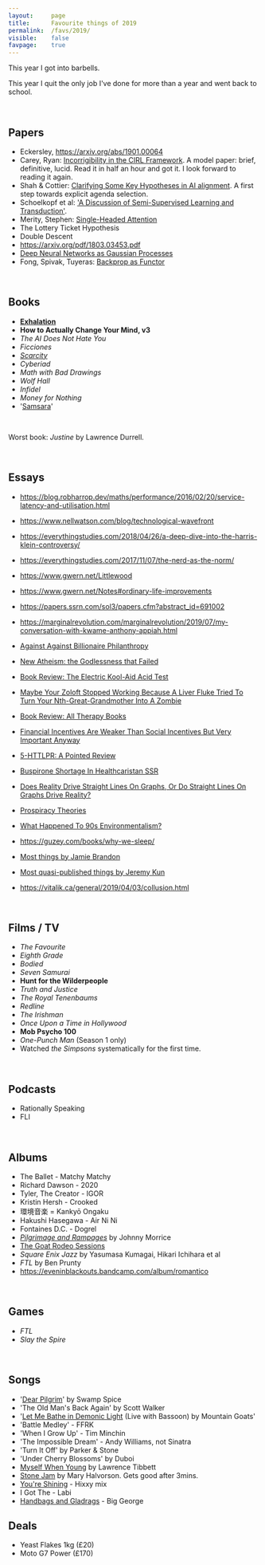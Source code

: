 ```yaml
---
layout:     page
title:      Favourite things of 2019
permalink:  /favs/2019/
visible:    false
favpage:	true
---
```


This year I got into barbells.

This year I quit the only job I've done for more than a year and went back to school.

<br>

## Papers

* Eckersley, https://arxiv.org/abs/1901.00064
* Carey, Ryan: [Incorrigibility in the CIRL Framework](https://arxiv.org/abs/1709.06275). A model paper: brief, definitive, lucid. Read it in half an hour and got it. I look forward to reading it again.
* Shah & Cottier: [Clarifying Some Key Hypotheses in AI alignment](https://www.alignmentforum.org/posts/mJ5oNYnkYrd4sD5uE/clarifying-some-key-hypotheses-in-ai-alignment). A first step towards explicit agenda selection.
* Schoelkopf et al: ['A Discussion of Semi-Supervised Learning and Transduction'](http://www.acad.bg/ebook/ml/MITPress-%20SemiSupervised%20Learning.pdf).
* Merity, Stephen: [Single-Headed Attention](https://arxiv.org/pdf/1911.11423.pdf)
* The Lottery Ticket Hypothesis
* Double Descent
* https://arxiv.org/pdf/1803.03453.pdf
* [Deep Neural Networks as Gaussian Processes](https://arxiv.org/abs/1711.00165)
* Fong, Spivak, Tuyeras: [Backprop as Functor](https://arxiv.org/abs/1711.10455)

<br>

## Books

* **[Exhalation](https://www.goodreads.com/review/show/2831553587?book_show_action=true)**
* **How to Actually Change Your Mind, v3**
* _The AI Does Not Hate You_
* _Ficciones_
* _[Scarcity](https://www.goodreads.com/review/show/2785735820?book_show_action=true)_
* _Cyberiad_
* _Math with Bad Drawings_
* _Wolf Hall_
* _Infidel_
* _Money for Nothing_
* '[Samsara](https://slatestarcodex.com/2019/11/04/samsara/)'

<br>

Worst book: _Justine_ by Lawrence Durrell.

<br>

## Essays

* https://blog.robharrop.dev/maths/performance/2016/02/20/service-latency-and-utilisation.html
* https://www.nellwatson.com/blog/technological-wavefront
* https://everythingstudies.com/2018/04/26/a-deep-dive-into-the-harris-klein-controversy/
* https://everythingstudies.com/2017/11/07/the-nerd-as-the-norm/
* https://www.gwern.net/Littlewood
* https://www.gwern.net/Notes#ordinary-life-improvements
* https://papers.ssrn.com/sol3/papers.cfm?abstract_id=691002
* https://marginalrevolution.com/marginalrevolution/2019/07/my-conversation-with-kwame-anthony-appiah.html
* [Against Against Billionaire Philanthropy](https://slatestarcodex.com/2019/07/29/against-against-billionaire-philanthropy/)
* [New Atheism: the Godlessness that Failed](https://slatestarcodex.com/2019/10/30/new-atheism-the-godlessness-that-failed/)
* [Book Review: The Electric Kool-Aid Acid Test](https://slatestarcodex.com/2019/07/23/book-review-the-electric-kool-aid-acid-test/)
* [Maybe Your Zoloft Stopped Working Because A Liver Fluke Tried To Turn Your Nth-Great-Grandmother Into A Zombie](https://slatestarcodex.com/2019/08/19/maybe-your-zoloft-stopped-working-because-a-liver-fluke-tried-to-turn-your-nth-great-grandmother-into-a-zombie/)
* [Book Review: All Therapy Books](https://slatestarcodex.com/2019/11/20/book-review-all-therapy-books/)
* [Financial Incentives Are Weaker Than Social Incentives But Very Important Anyway](https://slatestarcodex.com/2019/10/28/financial-incentives-are-weaker-than-social-incentives-but-very-important-anyway/)

* [5-HTTLPR: A Pointed Review](https://slatestarcodex.com/2019/05/07/5-httlpr-a-pointed-review/)
* [Buspirone Shortage In Healthcaristan SSR](https://slatestarcodex.com/2019/04/30/buspirone-shortage-in-healthcaristan-ssr/)
* [Does Reality Drive Straight Lines On Graphs, Or Do Straight Lines On Graphs Drive Reality?](https://slatestarcodex.com/2019/03/13/does-reality-drive-straight-lines-on-graphs-or-do-straight-lines-on-graphs-drive-reality/)
* [Prospiracy Theories](https://slatestarcodex.com/2019/03/04/prospiracy-theories/)
* [What Happened To 90s Environmentalism?](https://slatestarcodex.com/2019/01/01/what-happened-to-90s-environmentalism/)
* https://guzey.com/books/why-we-sleep/
* [Most things by Jamie Brandon](https://scattered-thoughts.net/writing/humans-should-learn-maths/)
* [Most quasi-published things by Jeremy Kun](https://github.com/j2kun/general-audience-math-essays)
* https://vitalik.ca/general/2019/04/03/collusion.html

<br>

## Films / TV

* _The Favourite_
* _Eighth Grade_
* _Bodied_
* _Seven Samurai_
* **Hunt for the Wilderpeople**
* _Truth and Justice_
* _The Royal Tenenbaums_
* _Redline_
* _The Irishman_
* _Once Upon a Time in Hollywood_
* **Mob Psycho 100**
* _One-Punch Man_ (Season 1 only)
* Watched _the Simpsons_ systematically for the first time.

<br>

## Podcasts

* Rationally Speaking
* FLI

<br>

## Albums

* The Ballet - Matchy Matchy
* Richard Dawson - 2020
* Tyler, The Creator - IGOR
* Kristin Hersh - Crooked
* 環境音楽 = Kankyō Ongaku 
* Hakushi Hasegawa - Air Ni Ni
* Fontaines D.C. - Dogrel
* _[Pilgrimage and Rampages](https://swampspice.bandcamp.com/album/pilgrimage-and-rampages)_ by Johnny Morrice
* [The Goat Rodeo Sessions](https://www.youtube.com/watch?v=O7EcT5YzKhQ)
* _Square Enix Jazz_ by Yasumasa Kumagai, Hikari Ichihara et al
* _FTL_ by Ben Prunty
* https://eveninblackouts.bandcamp.com/album/romantico

<br>

## Games

* _FTL_
* _Slay the Spire_

<br>

## Songs

* '[Dear Pilgrim](https://soundcloud.com/swamp-spice/dear-pilgrim)' by Swamp Spice
* 'The Old Man's Back Again' by Scott Walker
* '[Let Me Bathe in Demonic Light](https://youtu.be/rbiBcDZGXQw?t=147) (Live with Bassoon) by Mountain Goats'
* 'Battle Medley' - FFRK 
* 'When I Grow Up' - Tim Minchin
* 'The Impossible Dream' - Andy Williams, not Sinatra
* 'Turn It Off' by Parker & Stone
* 'Under Cherry Blossoms' by Duboi
* [Myself When Young](https://www.youtube.com/watch?v=I6-vGHVWEuE) by Lawrence Tibbett 
* [Stone Jam](https://youtu.be/3RY6snOkdsw?t=58) by Mary Halvorson. Gets good after 3mins.
* [You're Shining](https://www.youtube.com/watch?v=eldyDdqPoJk) - Hixxy mix
* I Got The - Labi
* [Handbags and Gladrags](https://www.youtube.com/watch?v=pHXfU2rx_jg) - Big George


## Deals

* Yeast Flakes 1kg (£20)
* Moto G7 Power (£170)